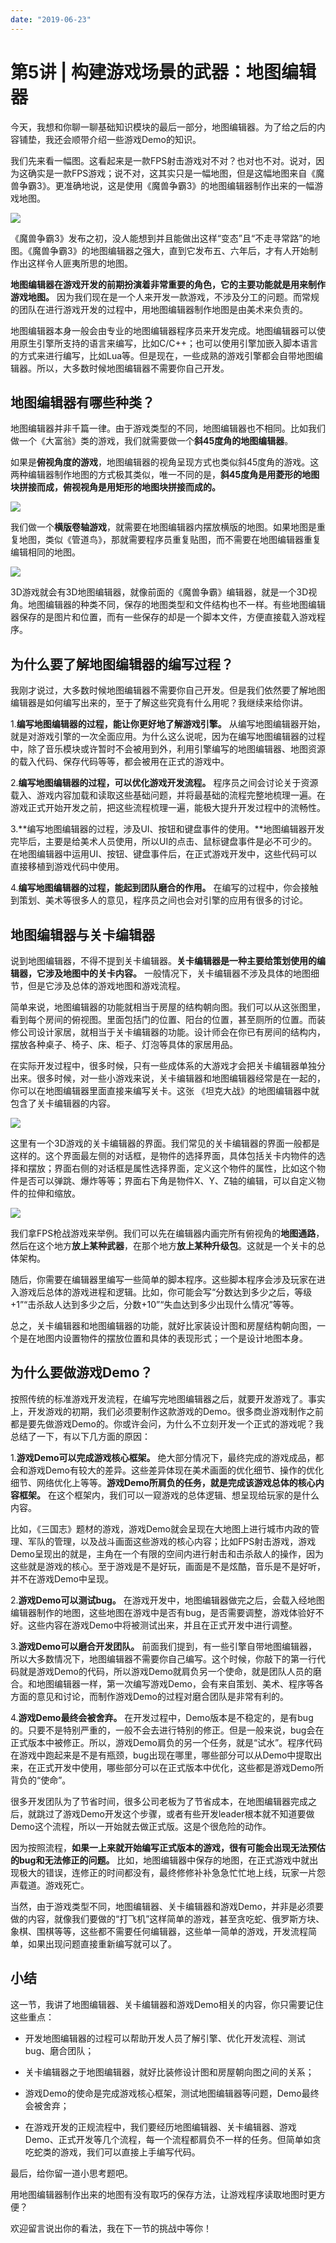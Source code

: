 ```yaml
---
date: "2019-06-23"
---  
```

      
# 第5讲 | 构建游戏场景的武器：地图编辑器
今天，我想和你聊一聊基础知识模块的最后一部分，地图编辑器。为了给之后的内容铺垫，我还会顺带介绍一些游戏Demo的知识。

我们先来看一幅图。这看起来是一款FPS射击游戏对不对？也对也不对。说对，因为这确实是一款FPS游戏；说不对，这其实只是一幅地图，但是这幅地图来自《魔兽争霸3》。更准确地说，这是使用《魔兽争霸3》的地图编辑器制作出来的一幅游戏地图。

![](/images/从0开始学游戏开发/02.第一章游戏开发基础知识/resourceimage21282180e87327f796c9d69b2b2222399d28.jpeg)

《魔兽争霸3》发布之初，没人能想到并且能做出这样“变态”且“不走寻常路”的地图。《魔兽争霸3》的地图编辑器之强大，直到它发布五、六年后，才有人开始制作出这样令人匪夷所思的地图。

**地图编辑器在游戏开发的前期扮演着非常重要的角色，它的主要功能就是用来制作游戏地图。** 因为我们现在是一个人来开发一款游戏，不涉及分工的问题。而常规的团队在进行游戏开发的过程中，用地图编辑器制作地图是由美术来负责的。

地图编辑器本身一般会由专业的地图编辑器程序员来开发完成。地图编辑器可以使用原生引擎所支持的语言来编写，比如C/C++；也可以使用引擎加嵌入脚本语言的方式来进行编写，比如Lua等。但是现在，一些成熟的游戏引擎都会自带地图编辑器。所以，大多数时候地图编辑器不需要你自己开发。

## 地图编辑器有哪些种类？

地图编辑器并非千篇一律。由于游戏类型的不同，地图编辑器也不相同。比如我们做一个《大富翁》类的游戏，我们就需要做一个**斜45度角的地图编辑器**。

如果是**俯视角度的游戏**，地图编辑器的视角呈现方式也类似斜45度角的游戏。这两种编辑器制作地图的方式极其类似，唯一不同的是，**斜45度角是用菱形的地图块拼接而成，俯视视角是用矩形的地图块拼接而成的。**

![](/images/从0开始学游戏开发/02.第一章游戏开发基础知识/resourceimagee8d1e86acc386c52fd571b6e879630489bd1.jpg)

我们做一个**横版卷轴游戏**，就需要在地图编辑器内摆放横版的地图。如果地图是重复地图，类似《管道鸟》，那就需要程序员重复贴图，而不需要在地图编辑器重复编辑相同的地图。

![](/images/从0开始学游戏开发/02.第一章游戏开发基础知识/resourceimage67cc679b41409741dfae9f7e28a18cd0aacc.jpg)

3D游戏就会有3D地图编辑器，就像前面的《魔兽争霸》编辑器，就是一个3D视角。地图编辑器的种类不同，保存的地图类型和文件结构也不一样。有些地图编辑器保存的是图片和位置，而有一些保存的却是一个脚本文件，方便直接载入游戏程序。

## 为什么要了解地图编辑器的编写过程？

我刚才说过，大多数时候地图编辑器不需要你自己开发。但是我们依然要了解地图编辑器是如何编写出来的，至于了解这些究竟有什么用呢？我继续来给你讲。

<!-- [[[read_end]]] -->

1.**编写地图编辑器的过程，能让你更好地了解游戏引擎。** 从编写地图编辑器开始，就是对游戏引擎的一次全面应用。为什么这么说呢，因为在编写地图编辑器的过程中，除了音乐模块或许暂时不会被用到外，利用引擎编写的地图编辑器、地图资源的载入代码、保存代码等等，都会被用在正式的游戏中。

2.**编写地图编辑器的过程，可以优化游戏开发流程。** 程序员之间会讨论关于资源载入、游戏内容加载和读取这些基础问题，并将最基础的流程完整地梳理一遍。在游戏正式开始开发之前，把这些流程梳理一遍，能极大提升开发过程中的流畅性。

3.**编写地图编辑器的过程，涉及UI、按钮和键盘事件的使用。**地图编辑器开发完毕后，主要是给美术人员使用，所以UI的点击、鼠标键盘事件是必不可少的。在地图编辑器中运用UI、按钮、键盘事件后，在正式游戏开发中，这些代码可以直接移植到游戏代码中使用。

4.**编写地图编辑器的过程，能起到团队磨合的作用。** 在编写的过程中，你会接触到策划、美术等很多人的意见，程序员之间也会对引擎的应用有很多的讨论。

## 地图编辑器与关卡编辑器

说到地图编辑器，不得不提到关卡编辑器。**关卡编辑器是一种主要给策划使用的编辑器，它涉及地图中的关卡内容。** 一般情况下，关卡编辑器不涉及具体的地图细节，但是它涉及总体的游戏地图和游戏流程。

简单来说，地图编辑器的功能就相当于房屋的结构朝向图。我们可以从这张图里，看到每个房间的俯视图。里面包括门的位置、阳台的位置，甚至厕所的位置。而装修公司设计家居，就相当于关卡编辑器的功能。设计师会在你已有房间的结构内，摆放各种桌子、椅子、床、柜子、灯泡等具体的家居用品。

在实际开发过程中，很多时候，只有一些成体系的大游戏才会把关卡编辑器单独分出来。很多时候，对一些小游戏来说，关卡编辑器和地图编辑器经常是在一起的，你可以在地图编辑器里面直接来编写关卡。这张 《坦克大战》的地图编辑器中就包含了关卡编辑器的内容。

![](/images/从0开始学游戏开发/02.第一章游戏开发基础知识/resourceimage07310751315e5a271167ebfc8f7253073831.jpg)

这里有一个3D游戏的关卡编辑器的界面。我们常见的关卡编辑器的界面一般都是这样的。这个界面最左侧的对话框，是物件的选择界面，具体包括关卡内物件的选择和摆放；界面右侧的对话框是属性选择界面，定义这个物件的属性，比如这个物件是否可以弹跳、爆炸等等；界面右下角是物件X、Y、Z轴的编辑，可以自定义物件的拉伸和缩放。

![](/images/从0开始学游戏开发/02.第一章游戏开发基础知识/resourceimage4f954f55227b8c3e5abd0fc67d3224413895.jpg)

我们拿FPS枪战游戏来举例。我们可以先在编辑器内画完所有俯视角的**地图通路**，然后在这个地方**放上某种武器**，在那个地方**放上某种升级包**。这就是一个关卡的总体架构。

随后，你需要在编辑器里编写一些简单的脚本程序。这些脚本程序会涉及玩家在进入游戏后总体的游戏进程和逻辑。比如，你可能会写“分数达到多少之后，等级+1”“击杀敌人达到多少之后，分数+10”“失血达到多少出现什么情况”等等。

总之，关卡编辑器和地图编辑器的功能，就好比家装设计图和房屋结构朝向图，一个是在地图内设置物件的摆放位置和具体的表现形式；一个是设计地图本身。

## 为什么要做游戏Demo？

按照传统的标准游戏开发流程，在编写完地图编辑器之后，就要开发游戏了。事实上，开发游戏的初期，我们必须要制作这款游戏的Demo。很多商业游戏制作之前都是要先做游戏Demo的。你或许会问，为什么不立刻开发一个正式的游戏呢？我总结了一下，有以下几方面的原因：

1.**游戏Demo可以完成游戏核心框架。** 绝大部分情况下，最终完成的游戏成品，都会和游戏Demo有较大的差异。这些差异体现在美术画面的优化细节、操作的优化细节、网络优化上等等。**游戏Demo所肩负的任务，就是完成该游戏总体的核心内容框架。** 在这个框架内，我们可以一窥游戏的总体逻辑、想呈现给玩家的是什么内容。

比如，《三国志》题材的游戏，游戏Demo就会呈现在大地图上进行城市内政的管理、军队的管理，以及战斗画面这些游戏的核心内容；比如FPS射击游戏，游戏Demo呈现出的就是，主角在一个有限的空间内进行射击和击杀敌人的操作，因为这些就是游戏的核心。至于游戏是不是好玩，画面是不是炫酷，音乐是不是好听，并不在游戏Demo中呈现。

2.**游戏Demo可以测试bug。** 在游戏开发中，地图编辑器做完之后，会载入经地图编辑器制作的地图，这些地图在游戏中是否有bug，是否需要调整，游戏体验好不好。这些内容在游戏Demo中将被测试出来，并且在正式开发中进行调整。

3.**游戏Demo可以磨合开发团队。** 前面我们提到，有一些引擎自带地图编辑器，所以大多数情况下，地图编辑器不需要你自己编写。这个时候，你敲下的第一行代码就是游戏Demo的代码，所以游戏Demo就肩负另一个使命，就是团队人员的磨合。和地图编辑器一样，第一次编写游戏Demo，会有来自策划、美术、程序等各方面的意见和讨论，而制作游戏Demo的过程对磨合团队是非常有利的。

4.**游戏Demo最终会被舍弃。** 在开发过程中，Demo版本是不稳定的，是有bug的。只要不是特别严重的，一般不会去进行特别的修正。但是一般来说，bug会在正式版本中被修正。所以，游戏Demo肩负的另一个任务，就是“试水”。程序代码在游戏中跑起来是不是有瓶颈，bug出现在哪里，哪些部分可以从Demo中提取出来，在正式开发中使用，哪些部分可以在正式版本中优化，这些都是游戏Demo所背负的“使命”。

很多开发团队为了节省时间，很多公司老板为了节省成本，在地图编辑器完成之后，就跳过了游戏Demo开发这个步骤，或者有些开发leader根本就不知道要做Demo这个流程，所以一开始就去做正式版。这是个很危险的动作。

因为按照流程，**如果一上来就开始编写正式版本的游戏，很有可能会出现无法预估的bug和无法修正的问题。** 比如，地图编辑器中保存的地图，在正式游戏中就出现极大的错误，连修正的时间都没有，最终修修补补急急忙忙地上线，玩家一片怨声载道。游戏死亡。

当然，由于游戏类型不同，地图编辑器、关卡编辑器和游戏Demo，并非是必须要做的内容，就像我们要做的“打飞机”这样简单的游戏，甚至贪吃蛇、俄罗斯方块、象棋、围棋等等，这些都不需要任何编辑器，这些单一简单的游戏，开发流程简单，如果出现问题直接重新编写就可以了。

## 小结

这一节，我讲了地图编辑器、关卡编辑器和游戏Demo相关的内容，你只需要记住这些重点：

* 开发地图编辑器的过程可以帮助开发人员了解引擎、优化开发流程、测试bug、磨合团队；

* 关卡编辑器之于地图编辑器，就好比装修设计图和房屋朝向图之间的关系；

* 游戏Demo的使命是完成游戏核心框架，测试地图编辑器等问题，Demo最终会被舍弃；

* 在游戏开发的正规流程中，我们要经历地图编辑器、关卡编辑器、游戏Demo、正式开发等几个流程，每一个流程都肩负不一样的任务。但简单如贪吃蛇类的游戏，我们可以直接上手编写代码。

最后，给你留一道小思考题吧。

用地图编辑器制作出来的地图有没有取巧的保存方法，让游戏程序读取地图时更方便？

欢迎留言说出你的看法，我在下一节的挑战中等你！